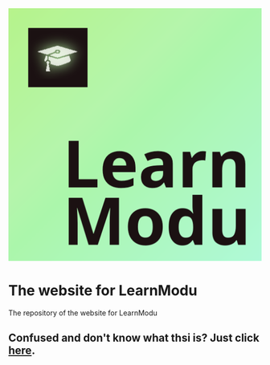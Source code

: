 <img src="https://github.com/LearnModu/learnmodu.github.io/blob/9ab070697895fc0c8d9373ca6f20490cd2f46172/logo.png">

# The website for LearnModu
The repository of the website for LearnModu

## Confused and don't know what thsi is? Just click [here](https://learnmodu.github.io).
